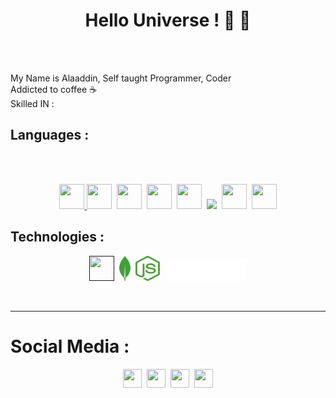 <!--
<p align="center"><img src="https://github.com/onlymachiavelli/onlymachiavelli/blob/main/elmo.png" height="120"/></p>
-->
<h1 align="center">Hello Universe ! 👋 👋 </h1>
<br/><br/>

  My Name is Alaaddin, Self taught Programmer, Coder
  <br/>
  Addicted to coffee ☕
  <br/>
  Skilled IN : 
  <h2>Languages : </h2>
  <br/><br/>
  <p align="center">
  <a href="#">  <img src="https://cdn-icons-png.flaticon.com/512/732/732212.png" width="40" height="40" />
</a>
    <a href="#"><img src="https://pics.freeicons.io/uploads/icons/png/632690741557997006-512.png" width="40" height="40" /></a>&nbsp;
      <a href="#"><a href="#"><img src="https://pics.freeicons.io/uploads/icons/png/21088442871540553614-512.png" width="40" height="40" /></a>&nbsp;
  <a href="#"><img src="https://pics.freeicons.io/uploads/icons/png/14678610731551953708-512.png" width="40" height="40" /></a>&nbsp;
  <a href="#"><img src="https://pics.freeicons.io/uploads/icons/png/2765419221551942634-512.png" width="40" height="40" /></a>&nbsp;
  <a href="#"><img src="https://pics.freeicons.io/uploads/icons/png/12785093741551942290-512.png" width="auto" height="60" /></a>&nbsp;
  <a href="#"><img src="https://pics.freeicons.io/uploads/icons/png/9096637371536208089-512.png" width="40" height="40" /></a>&nbsp;
  <a href="#"><img src="https://pics.freeicons.io/uploads/icons/png/12110150411537355600-512.png" width="40" height="40" /></a>
  
</p>
 
 <h2>Technologies : </h2>
  <p align="center">
  <a href="" ><img src="https://img.icons8.com/color/344/react-native.png" width="40" height="40" /></a>&nbsp;
  <a href="" ><img src="https://github.com/onlymachiavelli/onlymachiavelli/blob/main/Vector.svg" width="auto" height="40" /></a>&nbsp;
  <a href="" ><img src="https://github.com/onlymachiavelli/onlymachiavelli/blob/main/Vector%20(1).svg" width="auto" height="40" /></a>&nbsp;&nbsp;
  <a href="" ><img src="https://github.com/onlymachiavelli/onlymachiavelli/blob/main/Vector%20(2).svg" width="auto" height="37" /></a>
</p>
 
  <br/>
  


<hr/>

<h1>Social Media :</h1>
<p align="center">
  <a href="https://instagram.com/onlymachiavelli" target="_blank"><img src="https://pics.freeicons.io/uploads/icons/png/6590558241561032669-512.png"  width="30" height="30" /></a>&nbsp;
  <a href="https://twitter.com/onlymachiavelli" target="_blank"><img   width="30" height="30"  src="https://pics.freeicons.io/uploads/icons/png/5959933821530099343-512.png" /></a>&nbsp;
  <a href="https://www.linkedin.com/in/alaa-ddin-472a651b9/" target="_blank"><img   width="30" height="30"  src="https://pics.freeicons.io/uploads/icons/png/16090541531530099327-512.png" /></a>&nbsp;
  <a href="https://www.pinterest.co.uk/onlymachiavelli/_saved/" target="_blank" > <img width="30" height="30" src="https://pics.freeicons.io/uploads/icons/png/4780275151556105330-512.png" /></a>
</p>
<br/>
<!--
<br/>
<h1>My Skills : </h1>
<br/>

<h2>Languages : 💻</h2>
<img src="https://github.com/onlymachiavelli/onlymachiavelli/blob/main/languages.png" width="100%"  />
<br/>
<h2>Frameworks & Libraries 📚</h2>
<img src="https://github.com/onlymachiavelli/onlymachiavelli/blob/main/LIB.png" width="100%" />
<br/>
<h2>UI UX , PROTOTYPE, VIDEO, IMAGE... 🖌️</h2>
<img src="https://github.com/onlymachiavelli/onlymachiavelli/blob/main/ui.png" width="100%" />
<br/>

-->
